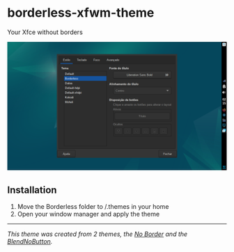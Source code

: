 # borderless-xfwm-theme

Your Xfce without borders

![alt text](https://github.com/ushioichi/borderless-xfwm-theme/blob/main/borderless.png "Borderless theme")

## Installation

1. Move the Borderless folder to /.themes in your home
2. Open your window manager and apply the theme

---

_This theme was created from 2 themes, the [No Border](https://github.com/furycd001/No_Border-XFWM_Theme) and the [BlendNoButton](https://www.xfce-look.org/p/1260787/)._
